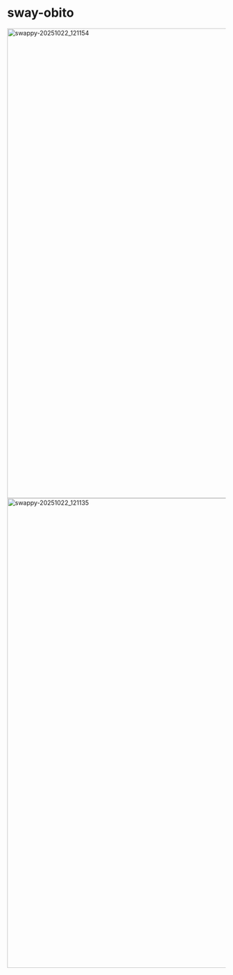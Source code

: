 # sway-obito
<img width="1920" height="1080" alt="swappy-20251022_121154" src="https://github.com/user-attachments/assets/8734a6e3-3a7b-40f9-a50d-cab52c93458f" />

<img width="1920" height="1080" alt="swappy-20251022_121135" src="https://github.com/user-attachments/assets/8a58d512-c4d8-4d18-9269-ba99136ce2f2" />

